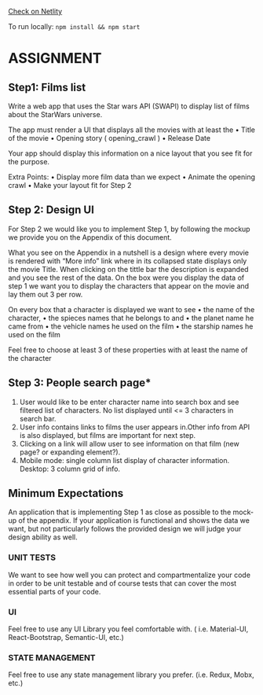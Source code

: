 [Check on Netlity](https://js-swapi-react.netlify.app/)

To run locally: `npm install && npm start` 

# ASSIGNMENT
## Step1: Films list
Write a web app that uses the Star wars API (SWAPI) to display list of films about the StarWars universe.

The app must render a UI that displays all the movies with at least the
• Title of the movie
• Opening story ( opening_crawl )
• Release Date

Your app should display this information on a nice layout that you see fit for the purpose.

Extra Points:
• Display more film data than we expect
• Animate the opening crawl
• Make your layout fit for Step 2

## Step 2: Design UI
For Step 2 we would like you to implement Step 1, by following the mockup we provide you on the Appendix of this document. 

What you see on the Appendix in a nutshell is a design where every movie is rendered with “More info” link where in its collapsed state displays only the movie Title. When clicking on the tittle bar the description is expanded and you see the rest of the data. 
On the box were you display the data of step 1 we want you to display the characters that appear on the movie and lay them out 3 per row. 

On every box that a character is displayed we want to see
• the name of the character,
• the spieces names that he belongs to and
• the planet name he came from
• the vehicle names he used on the film
• the starship names he used on the film

Feel free to choose at least 3 of these properties with at least the name of the character

## Step 3: People search page*
1. User would like to be enter character name into search box and see filtered list of characters. No list displayed until <= 3 characters in search bar.
2. User info contains links to films the user appears in.Other info from API is also displayed, but films are important for next step.
3. Clicking on a link will allow user to see information on that film (new page? or expanding element?).
4. Mobile mode: single column list display of character information. Desktop: 3 column grid of info.

## Minimum Expectations
An application that is implementing Step 1 as close as possible to the mock-up of the appendix.
If your application is functional and shows the data we want, but not particularly follows the provided design we will judge your design ability as well.

### UNIT TESTS
We want to see how well you can protect and compartmentalize your code in order to be unit testable and of course tests that can cover the most essential parts of your code.

### UI
Feel free to use any UI Library you feel comfortable with. ( i.e. Material-UI, React-Bootstrap, Semantic-UI, etc.)

### STATE MANAGEMENT
Feel free to use any state management library you prefer. (i.e. Redux, Mobx, etc.)